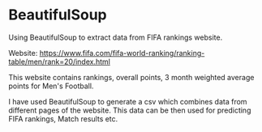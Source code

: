 # BeautifulSoup
Using BeautifulSoup to extract data from FIFA rankings website.

Website: https://www.fifa.com/fifa-world-ranking/ranking-table/men/rank=20/index.html

This website contains rankings, overall points, 3 month weighted average points for Men's Football.

I have used BeautifulSoup to generate a csv which combines data from different pages of the website. This data can be then used for predicting FIFA rankings, Match results etc.
